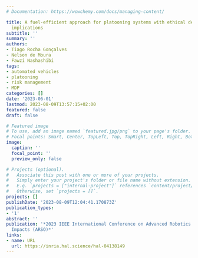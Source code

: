 ```yaml
---
# Documentation: https://wowchemy.com/docs/managing-content/

title: A fuel-efficient approach for platooning systems with ethical decision-making
  implications
subtitle: ''
summary: ''
authors:
- Tiago Rocha Gonçalves
- Nelson de Moura
- Fawzi Nashashibi
tags:
- automated vehicles
- platooning
- risk management
- MDP
categories: []
date: '2023-06-01'
lastmod: 2023-08-09T13:57:15+02:00
featured: false
draft: false

# Featured image
# To use, add an image named `featured.jpg/png` to your page's folder.
# Focal points: Smart, Center, TopLeft, Top, TopRight, Left, Right, BottomLeft, Bottom, BottomRight.
image:
  caption: ''
  focal_point: ''
  preview_only: false

# Projects (optional).
#   Associate this post with one or more of your projects.
#   Simply enter your project's folder or file name without extension.
#   E.g. `projects = ["internal-project"]` references `content/project/deep-learning/index.md`.
#   Otherwise, set `projects = []`.
projects: []
publishDate: '2023-08-09T12:04:41.170873Z'
publication_types:
- '1'
abstract: ''
publication: '*2023 IEEE International Conference on Advanced Robotics and Its Social
  Impacts (ARSO)*'
links:
- name: URL
  url: https://inria.hal.science/hal-04138149
---
```

